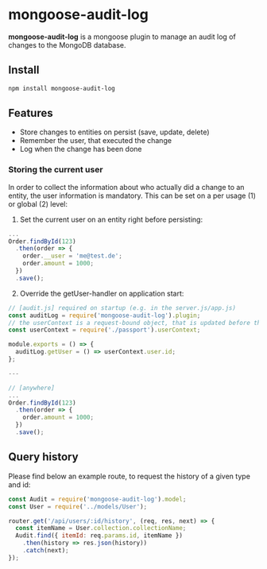 # mongoose-audit-log

**mongoose-audit-log** is a mongoose plugin to manage an audit log of changes to the MongoDB database.

## Install

```bash
npm install mongoose-audit-log
```

## Features

* Store changes to entities on persist (save, update, delete)
* Remember the user, that executed the change
* Log when the change has been done


### Storing the current user

In order to collect the information about who actually did a change to an entity, the user information is mandatory.
This can be set on a per usage (1) or global (2) level:

1. Set the current user on an entity right before persisting:

```javascript
...
Order.findById(123)
  .then(order => {
    order.__user = 'me@test.de';
    order.amount = 1000;
  })
  .save();
```

2. Override the getUser-handler on application start:
```javascript
// [audit.js] required on startup (e.g. in the server.js/app.js)
const auditLog = require('mongoose-audit-log').plugin;
// the userContext is a request-bound object, that is updated before the request is handled by a controller/route
const userContext = require('./passport').userContext;

module.exports = () => {
  auditLog.getUser = () => userContext.user.id;
};

---

// [anywhere]
...
Order.findById(123)
  .then(order => {
    order.amount = 1000;
  })
  .save();
```

## Query history

Please find below an example route, to request the history of a given type and id:

```javascript
const Audit = require('mongoose-audit-log').model;
const User = require('../models/User');

router.get('/api/users/:id/history', (req, res, next) => {
  const itemName = User.collection.collectionName;
  Audit.find({ itemId: req.params.id, itemName })
    .then(history => res.json(history))
    .catch(next);
});
```
